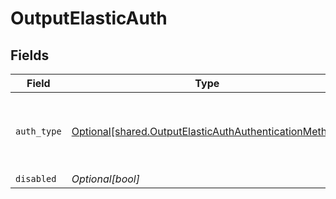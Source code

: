 # OutputElasticAuth


## Fields

| Field                                                                                                                      | Type                                                                                                                       | Required                                                                                                                   | Description                                                                                                                |
| -------------------------------------------------------------------------------------------------------------------------- | -------------------------------------------------------------------------------------------------------------------------- | -------------------------------------------------------------------------------------------------------------------------- | -------------------------------------------------------------------------------------------------------------------------- |
| `auth_type`                                                                                                                | [Optional[shared.OutputElasticAuthAuthenticationMethod]](undefined/models/shared/outputelasticauthauthenticationmethod.md) | :heavy_minus_sign:                                                                                                         | Enter credentials directly, or select a stored secret                                                                      |
| `disabled`                                                                                                                 | *Optional[bool]*                                                                                                           | :heavy_minus_sign:                                                                                                         | N/A                                                                                                                        |